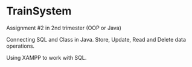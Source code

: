 # TrainSystem

Assignment #2 in 2nd trimester (OOP or Java)

Connecting SQL and Class in Java. Store, Update, Read and Delete data operations.

Using XAMPP to work with SQL.

